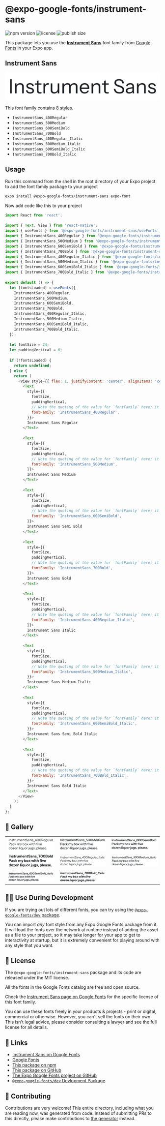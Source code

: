 # @expo-google-fonts/instrument-sans

![npm version](https://flat.badgen.net/npm/v/@expo-google-fonts/instrument-sans)
![license](https://flat.badgen.net/github/license/expo/google-fonts)
![publish size](https://flat.badgen.net/packagephobia/install/@expo-google-fonts/instrument-sans)

This package lets you use the [**Instrument Sans**](https://fonts.google.com/specimen/Instrument+Sans) font family from [Google Fonts](https://fonts.google.com/) in your Expo app.

## Instrument Sans

![Instrument Sans](./font-family.png)

This font family contains [8 styles](#-gallery).

- `InstrumentSans_400Regular`
- `InstrumentSans_500Medium`
- `InstrumentSans_600SemiBold`
- `InstrumentSans_700Bold`
- `InstrumentSans_400Regular_Italic`
- `InstrumentSans_500Medium_Italic`
- `InstrumentSans_600SemiBold_Italic`
- `InstrumentSans_700Bold_Italic`

## Usage

Run this command from the shell in the root directory of your Expo project to add the font family package to your project
```sh
expo install @expo-google-fonts/instrument-sans expo-font
```

Now add code like this to your project
```js
import React from 'react';

import { Text, View } from 'react-native';
import { useFonts } from '@expo-google-fonts/instrument-sans/useFonts';
import { InstrumentSans_400Regular } from '@expo-google-fonts/instrument-sans/400Regular';
import { InstrumentSans_500Medium } from '@expo-google-fonts/instrument-sans/500Medium';
import { InstrumentSans_600SemiBold } from '@expo-google-fonts/instrument-sans/600SemiBold';
import { InstrumentSans_700Bold } from '@expo-google-fonts/instrument-sans/700Bold';
import { InstrumentSans_400Regular_Italic } from '@expo-google-fonts/instrument-sans/400Regular_Italic';
import { InstrumentSans_500Medium_Italic } from '@expo-google-fonts/instrument-sans/500Medium_Italic';
import { InstrumentSans_600SemiBold_Italic } from '@expo-google-fonts/instrument-sans/600SemiBold_Italic';
import { InstrumentSans_700Bold_Italic } from '@expo-google-fonts/instrument-sans/700Bold_Italic';

export default () => {
  let [fontsLoaded] = useFonts({
    InstrumentSans_400Regular,
    InstrumentSans_500Medium,
    InstrumentSans_600SemiBold,
    InstrumentSans_700Bold,
    InstrumentSans_400Regular_Italic,
    InstrumentSans_500Medium_Italic,
    InstrumentSans_600SemiBold_Italic,
    InstrumentSans_700Bold_Italic,
  });

  let fontSize = 24;
  let paddingVertical = 6;

  if (!fontsLoaded) {
    return undefined;
  } else {
    return (
      <View style={{ flex: 1, justifyContent: 'center', alignItems: 'center' }}>
        <Text
          style={{
            fontSize,
            paddingVertical,
            // Note the quoting of the value for `fontFamily` here; it expects a string!
            fontFamily: 'InstrumentSans_400Regular',
          }}>
          Instrument Sans Regular
        </Text>

        <Text
          style={{
            fontSize,
            paddingVertical,
            // Note the quoting of the value for `fontFamily` here; it expects a string!
            fontFamily: 'InstrumentSans_500Medium',
          }}>
          Instrument Sans Medium
        </Text>

        <Text
          style={{
            fontSize,
            paddingVertical,
            // Note the quoting of the value for `fontFamily` here; it expects a string!
            fontFamily: 'InstrumentSans_600SemiBold',
          }}>
          Instrument Sans Semi Bold
        </Text>

        <Text
          style={{
            fontSize,
            paddingVertical,
            // Note the quoting of the value for `fontFamily` here; it expects a string!
            fontFamily: 'InstrumentSans_700Bold',
          }}>
          Instrument Sans Bold
        </Text>

        <Text
          style={{
            fontSize,
            paddingVertical,
            // Note the quoting of the value for `fontFamily` here; it expects a string!
            fontFamily: 'InstrumentSans_400Regular_Italic',
          }}>
          Instrument Sans Italic
        </Text>

        <Text
          style={{
            fontSize,
            paddingVertical,
            // Note the quoting of the value for `fontFamily` here; it expects a string!
            fontFamily: 'InstrumentSans_500Medium_Italic',
          }}>
          Instrument Sans Medium Italic
        </Text>

        <Text
          style={{
            fontSize,
            paddingVertical,
            // Note the quoting of the value for `fontFamily` here; it expects a string!
            fontFamily: 'InstrumentSans_600SemiBold_Italic',
          }}>
          Instrument Sans Semi Bold Italic
        </Text>

        <Text
          style={{
            fontSize,
            paddingVertical,
            // Note the quoting of the value for `fontFamily` here; it expects a string!
            fontFamily: 'InstrumentSans_700Bold_Italic',
          }}>
          Instrument Sans Bold Italic
        </Text>
      </View>
    );
  }
};

```

## 🔡 Gallery


||||
|-|-|-|
|![InstrumentSans_400Regular](./InstrumentSans_400Regular.ttf.png)|![InstrumentSans_500Medium](./InstrumentSans_500Medium.ttf.png)|![InstrumentSans_600SemiBold](./InstrumentSans_600SemiBold.ttf.png)||
|![InstrumentSans_700Bold](./InstrumentSans_700Bold.ttf.png)|![InstrumentSans_400Regular_Italic](./InstrumentSans_400Regular_Italic.ttf.png)|![InstrumentSans_500Medium_Italic](./InstrumentSans_500Medium_Italic.ttf.png)||
|![InstrumentSans_600SemiBold_Italic](./InstrumentSans_600SemiBold_Italic.ttf.png)|![InstrumentSans_700Bold_Italic](./InstrumentSans_700Bold_Italic.ttf.png)|||


## 👩‍💻 Use During Development

If you are trying out lots of different fonts, you can try using the [`@expo-google-fonts/dev` package](https://github.com/expo/google-fonts/tree/master/font-packages/dev#readme).

You can import *any* font style from any Expo Google Fonts package from it. It will load the fonts
over the network at runtime instead of adding the asset as a file to your project, so it may take longer
for your app to get to interactivity at startup, but it is extremely convenient
for playing around with any style that you want.

## 📖 License

The `@expo-google-fonts/instrument-sans` package and its code are released under the MIT license.

All the fonts in the Google Fonts catalog are free and open source.

Check the [Instrument Sans page on Google Fonts](https://fonts.google.com/specimen/Instrument+Sans) for the specific license of this font family.

You can use these fonts freely in your products & projects - print or digital, commercial or otherwise. However, you can't sell the fonts on their own. This isn't legal advice, please consider consulting a lawyer and see the full license for all details.

## 🔗 Links

- [Instrument Sans on Google Fonts](https://fonts.google.com/specimen/Instrument+Sans)
- [Google Fonts](https://fonts.google.com/)
- [This package on npm](https://www.npmjs.com/package/@expo-google-fonts/instrument-sans)
- [This package on GitHub](https://github.com/expo/google-fonts/tree/master/font-packages/instrument-sans)
- [The Expo Google Fonts project on GitHub](https://github.com/expo/google-fonts)
- [`@expo-google-fonts/dev` Devlopment Package](https://github.com/expo/google-fonts/tree/master/font-packages/dev)

## 🤝 Contributing

Contributions are very welcome! This entire directory, including what you are reading now, was generated from code. Instead of submitting PRs to this directly, please make contributions to [the generator](https://github.com/expo/google-fonts/tree/master/packages/generator) instead.
